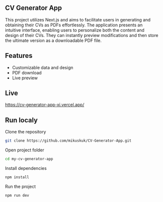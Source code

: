 ## CV Generator App

This project utilizes Next.js and aims to facilitate users in generating and obtaining their CVs as PDFs effortlessly. The application presents an intuitive interface, enabling users to personalize both the content and design of their CVs. They can instantly preview modifications and then store the ultimate version as a downloadable PDF file.

## Features

- Customizable data and design
- PDF download
- Live preview

## Live

https://cv-generator-app-xi.vercel.app/

## Run localy

Clone the repository

```bash
git clone https://github.com/mikuskuk/CV-Generator-App.git
```

Open project folder

```bash
cd my-cv-generator-app
```

Install dependencies

```bash
npm install
```
Run the project

```bash
npm run dev
```